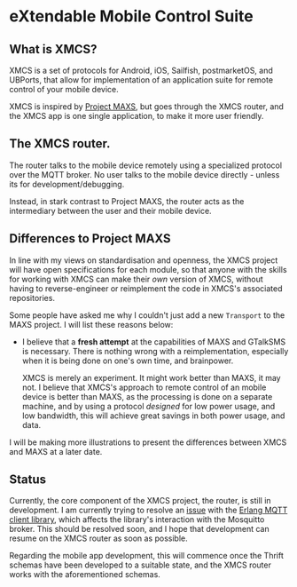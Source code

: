# eXtendable Mobile Control Suite

## What is XMCS?

XMCS is a set of protocols for Android, iOS, Sailfish, postmarketOS, and
UBPorts, that allow for implementation of an application suite for remote
control of your mobile device.

XMCS is inspired by [Project MAXS][maxs], but goes through the XMCS router, and
the XMCS app is one single application, to make it more user friendly.

## The XMCS router.

The router talks to the mobile device remotely using a specialized
protocol over the MQTT broker. No user talks to the mobile device
directly - unless its for development/debugging.

Instead, in stark contrast to Project MAXS, the router acts as the
intermediary between the user and their mobile device.

## Differences to Project MAXS

In line with my views on standardisation and openness, the XMCS project
will have open specifications for each module, so that anyone with the
skills for working with XMCS can make their _own_ version of XMCS,
without having to reverse-engineer or reimplement the code in XMCS's
associated repositories.

Some people have asked me why I couldn't just add a new `Transport` to
the MAXS project. I will list these reasons below:

- I believe that a **fresh attempt** at the capabilities of MAXS and
  GTalkSMS is necessary. There is nothing wrong with a reimplementation,
  especially when it is being done on one's own time, and brainpower.

  XMCS is merely an experiment. It might work better than MAXS, it may
  not. I believe that XMCS's approach to remote control of an mobile
  device is better than MAXS, as the processing is done on a separate
  machine, and by using a protocol *designed* for low power usage, and
  low bandwidth, this will achieve great savings in both power usage,
  and data.

I will be making more illustrations to present the differences between
XMCS and MAXS at a later date.

## Status

Currently, the core component of the XMCS project, the router, is
still in development. I am currently trying to resolve an
[issue][emqttc_issue] with the [Erlang MQTT client library][emqttc],
which affects the library's interaction with the Mosquitto
broker. This should be resolved soon, and I hope that development can
resume on the XMCS router as soon as possible.

Regarding the mobile app development, this will commence once the
Thrift schemas have been developed to a suitable state, and the XMCS
router works with the aforementioned schemas.

[maxs]: http://projectmaxs.org/homepage/
[router]: https://github.com/xams-project/router
[emqttc_issue]: https://github.com/emqtt/emqttc/issues/51
[emqttc]: https://github.com/emqtt/emqttc

